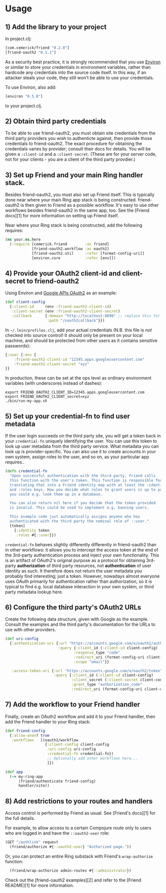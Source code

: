 # Usage


## 1) Add the library to your project

In project.clj:

```clojure
[com.cemerick/friend "0.2.0"]
[friend-oauth2 "0.1.1"]
```
As a security best practice, it is
strongly recommended that you use
[Environ](https://github.com/weavejester/environ) or similar to store
your credentials in environment variables, rather than hardcode any credentials
into the source code itself. In this way, if an attacker steals your code,
they still won't be able to use your credentials.

To use Environ, also add:

```clojure
[environ "0.5.0"]
```
to your project.clj.


## 2) Obtain third party credentials

To be able to use friend-oauth2, you must obtain site credentials from
the third party providers you wish to authenticte against, then
provide those credentials to friend-oauth2. The exact procedure for
obtaining the credentials varies by provider; consult their docs for
details. You will be given a `:client-id` and a
`:client-secret`. (These are for your server code, not for your
clients - you are a client of the third party provdier.)


## 3) Set up Friend and your main Ring handler stack.

Besides friend-oauth2, you must also set up Friend itself. This is
typically done near where your main Ring app stack is being
constructed. friend-oauth2 is then given to Friend as a possible
workflow. It's easy to use other workflows besides friend-oauth2 in
the same app, too. See the [Friend docs][1] for more information on
setting up Friend itself.

Near where your Ring stack is being constructed, add the following requires:

```clojure
(ns your.ns.here
  (:require [cemerick.friend        :as friend]
            [friend-oauth2.workflow :as oauth2]
            [friend-oauth2.util     :refer [format-config-uri]]
            [environ.core           :refer [env]])
```


## 4) Provide your OAuth2 client-id and client-secret to friend-oauth2


Using Environ and [Google APIs OAuth2](https://developers.google.com/accounts/docs/OAuth2) as an example:

```clojure
(def client-config
  {:client-id     (env :friend-oauth2-client-id)
   :client-secret (env :friend-oauth2-client-secret)
   :callback      {:domain "http://localhost:8090" ;; replace this for production with the appropriate site URL
                   :path "/oauth2callback"}})
```

In `~/.lein/profiles.clj`, add your actual credentials (N.B. this file
is *not* checked into source control! It should only be present on
your local machine, and should be protected from other users as it
contains sensitive passwords):

```clojure
{:user {:env {
    :friend-oauth2-client-id "12345.apps.googleusercontent.com"
    :friend-oauth2-client-secret "xyz"
}}
```

In production, these can be set at the ops level as ordinary
environment variables (with underscores instead of dashes):

```
export FRIEND_OAUTH2_CLIENT_ID=12345.apps.googleusercontent.com
export FRIEND_OAUTH2_CLIENT_secret=xyz
./bin/run-my-app.sh
```


## 5) Set up your credential-fn to find user metadata

If the user login succeeds on the third party site, you will get a
token back in your `credential-fn` uniquely identifying the user. You
can use this token to look up user metadata from the third party
service. What metadata you can look up is provider-specific. You can
also use it to create accounts in your own system, assign roles to the
user, and so on, as your particular app requires..

```clojure
(defn credential-fn
  "Upon successful authentication with the third party, Friend calls
  this function with the user's token. This function is responsible for
  translating that into a Friend identity map with at least the :identity
  and :roles keys. How you decide what roles to grant users is up to you;
  you could e.g. look them up in a database.

  You can also return nil here if you decide that the token provided
  is invalid. This could be used to implement e.g. banning users.

  This example code just automatically assigns anyone who has
  authenticated with the third party the nominal role of ::user."
  [token]
    {:identity token
     :roles #{::user}})
```

`credential-fn` behaves slightly differently differently in
friend-oauth2 than in other workflows: it allows you to intercept the
access token at the end of the 3rd-party authentication process and
inject your own functionality. This is an artifact of OAuth2's
original purpose as a protocol for obtaining 3rd-party
**authorization** of third party resources, not **authentication** of
user identity as such. It therefore does not return the user metadata
you probably find interesting; just a token. However, nowadays almost
everyone uses OAuth primarily for authentication rather than
authorization, so it is typical to find e.g. local database
interaction in your own system, or third party metadata lookup here.


## 6) Configure the third party's OAuth2 URLs

Create the following data structure, given with Google as the
example. Consult the examples and the third party's documentation for
the URLs to use with other providers.

```clojure
(def uri-config
  {:authentication-uri {:url "https://accounts.google.com/o/oauth2/auth"
                        :query {:client_id (:client-id client-config)
                               :response_type "code"
                               :redirect_uri (format-config-uri client-config)
                               :scope "email"}}

   :access-token-uri {:url "https://accounts.google.com/o/oauth2/token"
                      :query {:client_id (:client-id client-config)
                              :client_secret (:client-secret client-config)
                              :grant_type "authorization_code"
                              :redirect_uri (format-config-uri client-config)}}})
```


## 7) Add the workflow to your Friend handler

Finally, create an OAuth2 workflow and add it to your Friend handler,
then add the Friend handler to your Ring stack:

```clojure
(def friend-config
  {:allow-anon? true
   :workflows   [(oauth2/workflow
                  {:client-config client-config
                   :uri-config uri-config
                   :credential-fn credential-fn})
                   ;; Optionally add other workflows here...
                   ]})

(def app
  (-> my-ring-app
      (friend/authenticate friend-config)
      handler/site))
```


## 8) Add restrictions to your routes and handlers

Access control is performed by Friend as usual. See [Friend's docs][1] for the
full details.

For example, to allow access to a certain Compojure route only to users who
are logged in and have the `::oauth2-user` role:

```clojure
(GET "/authlink" request
  (friend/authorize #{::oauth2-user} "Authorized page."))
```

Or, you can protect an entire Ring substack with Friend's `wrap-authorize`
function:

```clojure
  (friend/wrap-authorize admin-routes #{::administrator})
```


Check out the [friend-oauth2 examples][2] and refer to the [Friend README][1]
for more information.
